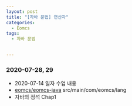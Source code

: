 ```yaml
---
layout: post
title: "[자바 문법] 연산자"
categories:
  - Eomcs
tags:
  - 자바 문법


---
```


### 2020-07-28, 29

- 2020-07-14 일자 수업 내용
- [eomcs/eomcs-java](https://github.com/eomcs/eomcs-java) src/main/com/eomcs/lang
- 자바의 정석 Chap1
  